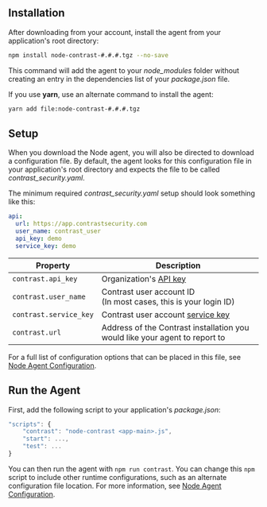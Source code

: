 <!--
title: "Node.js Agent Installation"
description: "Learn how to install, set up and run the Node.js agent."
tags: "NodeJS agent installation"
-->


## Installation

After downloading from your account, install the agent from your application's root directory:

``` sh
npm install node-contrast-#.#.#.tgz --no-save
```
This command will add the agent to your *node_modules* folder without creating an entry in the dependencies list of your *package.json* file.

If you use **yarn**, use an alternate command to install the agent:

``` sh
yarn add file:node-contrast-#.#.#.tgz
```

## Setup

When you download the Node agent, you will also be directed to download a configuration file. By default, the agent looks for this configuration file in your application's root directory and expects the file to be called *contrast_security.yaml*.

The minimum required *contrast_security.yaml* setup should look something like this:

``` yaml
api:
  url: https://app.contrastsecurity.com
  user_name: contrast_user
  api_key: demo
  service_key: demo
```


 Property                | Description
------------------------ | ------------
`contrast.api_key`       | Organization's [API key](user-account.html#profile)
`contrast.user_name`     | Contrast user account ID <br> (In most cases, this is your login ID)
`contrast.service_key`   | Contrast user account [service key](user-account.html#profile)
`contrast.url`           | Address of the Contrast installation you would like your agent to report to


For a full list of configuration options that can be placed in this file, see [Node Agent Configuration](installation-nodeconfig.html).

## Run the Agent

First, add the following script to your application's *package.json*:

``` javascript
"scripts": {
	"contrast": "node-contrast <app-main>.js",
	"start": ...,
	"test": ...
}
```

You can then run the agent with `npm run contrast`. You can change this `npm` script to include other runtime configurations, such as an alternate configuration file location. For more information, see [Node Agent Configuration](installation-nodeconfig.html).
